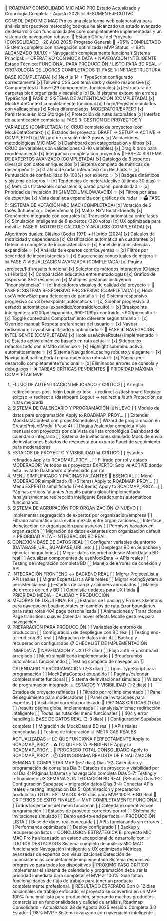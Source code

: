 🚀 ROADMAP CONSOLIDADO MIC MAC PRO
Estado Actualizado y Cronología Completa - Agosto 2025
📊 RESUMEN EJECUTIVO CONSOLIDADO
MIC MAC Pro es una plataforma web colaborativa para análisis prospectivos metodológicos que ha alcanzado un estado avanzado de desarrollo con funcionalidades core completamente implementadas y un sistema de navegación robusto.
🎯 Estado Global del Proyecto (CONSOLIDADO - 28 AGO 2025)
Progreso General: 🚀 ~95% COMPLETADO (Sistema completo con navegación optimizada)
MVP Status: ✅ 98% ALCANZADO (UI/UX + Navegación completamente funcional)
Sistema Principal: ✅ OPERATIVO CON MOCK DATA + NAVEGACIÓN INTELIGENTE
Estado Técnico: FUNCIONAL PARA PRODUCCIÓN / LISTO PARA BD REAL
✅ CRONOLOGÍA DE LOGROS COMPLETADOS
🏗️ FASE 1: INFRAESTRUCTURA BASE (COMPLETADA)
[x] Next.js 14 + TypeScript configurado correctamente
[x] Tailwind CSS con tema dark y diseño responsive
[x] Componentes UI base (29 componentes funcionales)
[x] Estructura de carpetas bien organizada y escalable
[x] Build sistema exitoso sin errores TypeScript
🔐 FASE 2: SISTEMA DE AUTENTICACIÓN (COMPLETADA)
[x] MockAuthContext completamente funcional
[x] Login/Register simulados con validaciones
[x] Roles diferenciados: MODERATOR/EXPERT
[x] Persistencia en localStorage
[x] Protección de rutas automática
[x] Interfaz de autenticación completa
📊 FASE 3: GESTIÓN DE PROYECTOS Y VARIABLES (COMPLETADA)
[x] CRUD completo de proyectos (con MockDataContext)
[x] Estados del proyecto: DRAFT → SETUP → ACTIVE → COMPLETED
[x] Wizard de creación de 3 pasos
[x] Validaciones metodológicas MIC MAC
[x] Dashboard con categorización y filtros
[x] CRUD de variables con validaciones (3-10 variables)
[x] Drag & drop para reordenamiento
[x] Integración completa con proyectos
👥 FASE 4: SISTEMA DE EXPERTOS AVANZADO (COMPLETADA)
[x] Catálogo de 8 expertos diversos con datos enriquecidos
[x] Sistema completo de métricas de desempeño ✨
[x] Gráfico de radar interactivo con Recharts ✨
[x] Puntuación de confiabilidad (0-100%) por experto ✨
[x] Badges dinámicos y sistema de logros ✨
[x] Tendencias de mejora/declive (últimos 30 días) ✨
[x] Métricas trackeable: consistencia, participación, puntualidad ✨
[x] Prioridad de invitación (HIGH/MEDIUM/LOW/AVOID) ✨
[x] Filtros por área de expertise
[x] Vista detallada expandida con gráficos de radar ✨
🗳️ FASE 5: SISTEMA DE VOTACIÓN MIC MAC (COMPLETADA)
[x] Votación de 2 fases (Influencia + Dependencia)
[x] Matriz NxN touch-friendly
[x] Cronómetro integrado con controles
[x] Transición automática entre fases
[x] Simulación inteligente de 8 expertos (320 votos)
[x] UX optimizada para móvil
📈 FASE 6: MOTOR DE CÁLCULO Y ANÁLISIS (COMPLETADA)
[x] Algoritmos duales: Clásico (Godet 1971) + Híbrido (2024)
[x] Cálculos de motricidad y dependencia
[x] Clasificación automática en cuadrantes
[x] Detección completa de inconsistencias ✨
[x] Panel de inconsistencias expandible ✨
[x] Análisis de expertos contribuyentes ✨
[x] Filtros por severidad de inconsistencias ✨
[x] Sugerencias contextuales de mejora ✨
📊 FASE 7: VISUALIZACIÓN AVANZADA (COMPLETADA)
[x] Página /projects/[id]/results funcional
[x] Selector de métodos interactivo (Clásico vs Híbrido)
[x] Comparación educativa entre metodologías
[x] Gráfico de dispersión SVG responsivo
[x] Múltiples pestañas incluyendo "Inconsistencias" ✨
[x] Indicadores visuales de calidad del proyecto ✨
🎨 FASE 8: SISTEMA RESPONSIVO PROGRESIVO (COMPLETADA)
[x] Hook useWindowSize para detección de pantalla ✨
[x] Sistema responsivo progresivo con 3 breakpoints automáticos ✨
[x] Sidebar progresivo: 3 estados automáticos (expandido/contraído/oculto) ✨
[x] Breakpoints inteligentes: ≥1200px expandido, 900-1199px contraído, <900px oculto ✨
[x] Toggle contextual: Comportamiento diferente según tamaño ✨
[x] Override manual: Respeta preferencias del usuario ✨
[x] Navbar rediseñado: Layout simplificado y optimizado ✨
🧭 FASE 9: NAVEGACIÓN INTELIGENTE (COMPLETADA)
[x] Hook useActiveRoute() implementado ✨
[x] Estado activo dinámico basado en ruta actual ✨
[x] Sidebar.tsx refactorizado con estado dinámico ✨
[x] Highlight submenu activo automáticamente ✨
[x] Sistema NavigationLoading robusto y elegante ✨
[x] NavigationLoadingPortal con arquitectura robusta ✨
[x] Página /en-desarrollo completamente funcional ✨
[x] Eliminados errores de consola y debug logs ✨
❌ TAREAS CRÍTICAS PENDIENTES
🚨 PRIORIDAD MÁXIMA - COMPLETAR MVP
1. FLUJO DE AUTENTICACIÓN MEJORADO ⚡ CRÍTICO
[ ] Arreglar redirecciones post-login
Login exitoso → redirect a /dashboard
Register exitoso → redirect a /dashboard
Logout → redirect a /auth
Protección de rutas mejorada
2. SISTEMA DE CALENDARIO Y PROGRAMACIÓN 🗓️ NUEVO
[ ] Modelo de datos para programación
Apply to ROADMAP_PROY...
[ ] Extender MockDataContext con projectSchedules
[ ] Wizard de programación en CreateProjectModal (Paso 4)
[ ] Página /calendar completa
Vista mensual con proyectos por día
Vista de lista cronológica
Dashboard de calendario integrado
[ ] Sistema de invitaciones simulado
Mock de envío de invitaciones
Estados de respuesta por experto
Panel de seguimiento para moderadores
3. ESTADOS DE PROYECTO Y VISIBILIDAD 📊 CRÍTICO
[ ] Estados refinados
Apply to ROADMAP_PROY...
[ ] Filtrado por rol y estado
MODERADOR: Ve todos sus proyectos
EXPERTO: Solo ve ACTIVE donde está invitado
Dashboard diferenciado por rol
4. MENÚ SIMPLIFICADO Y PÁGINAS FALTANTES 📄 ESENCIAL
[ ] Menú MODERADOR simplificado (8→5 items)
Apply to ROADMAP_PROY...
[ ] Menú EXPERTO simplificado (7→4 items)
Apply to ROADMAP_PROY...
[ ] Páginas críticas faltantes
/results página global implementada
/analysis/micmac redirección inteligente
Breadcrumbs automáticos funcionando
5. SISTEMA DE AGRUPACIÓN POR ORGANIZACIÓN 📋 NUEVO
[ ] Implementar segregación de expertos por organización/empresa
[ ] Filtrado automático para evitar mezcla entre organizaciones
[ ] Interface de selección de organización para usuarios
[ ] Permisos basados en organización
[ ] Migración de datos existentes con organización default
🔥 PRIORIDAD ALTA - INTEGRACIÓN BD REAL
6. CONEXIÓN BASE DE DATOS REAL
[ ] Configurar variables de entorno (DATABASE_URL, SUPABASE_URL, etc.)
[ ] Desplegar BD en Supabase y ejecutar migraciones
[ ] Migrar datos de prueba desde MockData a BD real
[ ] Actualizar componentes de useMockData → APIs reales
[ ] Testing de integración completa BD
[ ] Manejo de errores de conexión y API
7. INTEGRACIÓN FRONTEND ↔ BACKEND REAL
[ ] Migrar ProjectsList a APIs reales
[ ] Migrar ExpertsList a APIs reales
[ ] Migrar VotingSystem a persistencia real
[ ] Estados de carga y spinners apropiados
[ ] Manejo de errores de red y BD
[ ] Optimistic updates para UX fluida
🎯 PRIORIDAD MEDIA - CALIDAD Y PRODUCCIÓN
8. MEJORAS DE UX/UI FINALES
[ ] Estados de Loading y Errores
Skeletons para navegación
Loading states en cambios de ruta
Error boundaries para rutas rotas
404 page personalizada
[ ] Animaciones y Transiciones
Page transitions suaves
Calendar hover effects
Mobile gestures para navegación
9. PREPARACIÓN PARA PRODUCCIÓN
[ ] Variables de entorno de producción
[ ] Configuración de despliegue con BD real
[ ] Testing end-to-end con BD real
[ ] Migración de datos inicial
[ ] Backup y recuperación configurados
📋 CHECKLIST DE IMPLEMENTACIÓN INMEDIATA
🔧 NAVEGACIÓN Y UX (1-2 días)
[ ] Flujo auth → dashboard arreglado
[ ] Menú simplificado implementado
[ ] Breadcrumbs automáticos funcionando
[ ] Testing completo de navegación
🗓️ CALENDARIO Y PROGRAMACIÓN (2-3 días)
[ ] Tipos TypeScript para programación
[ ] MockDataContext extendido
[ ] Página /calendar completamente funcional
[ ] Sistema de invitaciones simulado
[ ] Wizard de programación integrado
📊 ESTADOS Y VISIBILIDAD (1-2 días)
[ ] Estados de proyecto refinados
[ ] Filtrado por rol implementado
[ ] Panel de seguimiento para moderadores
[ ] Panel de invitaciones para expertos
[ ] Visibilidad correcta por estado
📄 PÁGINAS CRÍTICAS (1 día)
[ ] /results página global implementada
[ ] /analysis/micmac redirección inteligente
[ ] Todas las rutas del menú funcionales
[ ] 404 y error handling
🗄️ BASE DE DATOS REAL (2-3 días)
[ ] Configuración Supabase completa
[ ] Migración de MockData a BD real
[ ] APIs reales conectadas
[ ] Testing de integración
📊 MÉTRICAS REALES ACTUALIZADAS
✅ LO QUE FUNCIONA PERFECTAMENTE
Apply to ROADMAP_PROY...
⚠️ LO QUE ESTÁ PENDIENTE
Apply to ROADMAP_PROY...
🎯 PROGRESO TOTAL CONSOLIDADO
Apply to ROADMAP_PROY...
⏱️ CRONOGRAMA REALISTA DE FINALIZACIÓN
SEMANA 1: COMPLETAR MVP (5-7 días)
Días 1-2: Calendario y programación de consultas
Día 3: Estados de proyecto y visibilidad por rol
Día 4: Páginas faltantes y navegación completa
Días 5-7: Testing y refinamiento UX
SEMANA 2: INTEGRACIÓN BD REAL (3-5 días)
Días 1-2: Configuración Supabase + migración datos
Días 3-4: Conectar APIs reales + testing integración
Día 5: Optimización y preparación producción
TOTAL ESTIMADO: 8-12 días para MVP 100% + BD Real
🚀 CRITERIOS DE ÉXITO FINALES
✅ MVP COMPLETAMENTE FUNCIONAL
[ ] Todos los enlaces del menú funcionan
[ ] Calendario operativo con programación
[ ] Estados de proyecto correctos por rol
[ ] Sistema de invitaciones simulado
[ ] Demo end-to-end perfecta
✅ PRODUCCIÓN LISTA
[ ] Base de datos real conectada
[ ] APIs funcionando sin errores
[ ] Performance optimizada
[ ] Deploy configurado
[ ] Backup y recuperación listos
💡 CONCLUSIÓN ESTRATÉGICA
El proyecto MIC MAC Pro ha alcanzado un estado excepcional de desarrollo con:
✅ LOGROS DESTACADOS
Sistema completo de análisis MIC MAC funcionando
Navegación inteligente y UX optimizada
Métricas avanzadas de expertos con visualizaciones
Detección de inconsistencias completamente implementada
Sistema responsivo progresivo para todos los dispositivos
🎯 PRÓXIMO PASO CRÍTICO
Implementar el sistema de calendario y programación debe ser la prioridad inmediata para completar el MVP al 100%. Solo faltan funcionalidades de flujo de trabajo para tener un producto completamente profesional.
🚀 RESULTADO ESPERADO
Con 8-12 días adicionales de trabajo enfocado, el proyecto se convertirá en un MVP 100% funcional listo para producción, superando muchos productos comerciales en funcionalidades y calidad de análisis.
Roadmap Consolidado - Actualizado: 28 de Agosto 2025
Versión: Completa 3.0
Estado: 🎯 98% MVP - Sistema avanzado con navegación inteligente
